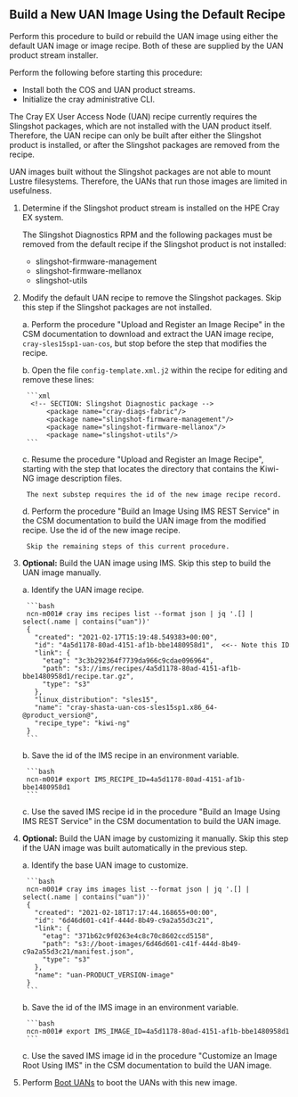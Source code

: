 
## Build a New UAN Image Using the Default Recipe

Perform this procedure to build or rebuild the UAN image using either the default UAN image or image recipe. Both of these are supplied by the UAN product stream installer.

Perform the following before starting this procedure:

- Install both the COS and UAN product streams.
- Initialize the cray administrative CLI.

The Cray EX User Access Node \(UAN\) recipe currently requires the Slingshot packages, which are not installed with the UAN product itself. Therefore, the UAN recipe can only be built after either the Slingshot product is installed, or after the Slingshot packages are removed from the recipe.

UAN images built without the Slingshot packages are not able to mount Lustre filesystems. Therefore, the UANs that run those images are limited in usefulness.

1. Determine if the Slingshot product stream is installed on the HPE Cray EX system.

    The Slingshot Diagnostics RPM and the following packages must be removed from the default recipe if the Slingshot product is not installed:
    - slingshot-firmware-management
    - slingshot-firmware-mellanox
    - slingshot-utils

2. Modify the default UAN recipe to remove the Slingshot packages. Skip this step if the Slingshot packages are not installed.

    a. Perform the procedure "Upload and Register an Image Recipe" in the CSM documentation to download and extract the UAN image recipe, `cray-sles15sp1-uan-cos`, but stop before the step that modifies the recipe.

    b. Open the file `config-template.xml.j2` within the recipe for editing and remove these lines:

        ```xml
         <!-- SECTION: Slingshot Diagnostic package -->
             <package name="cray-diags-fabric"/>
             <package name="slingshot-firmware-management"/>
             <package name="slingshot-firmware-mellanox"/>
             <package name="slingshot-utils"/>
        ```

    c. Resume the procedure "Upload and Register an Image Recipe", starting with the step that locates the directory that contains the Kiwi-NG image description files.

        The next substep requires the id of the new image recipe record.

    d. Perform the procedure "Build an Image Using IMS REST Service" in the CSM documentation to build the UAN image from the modified recipe. Use the id of the new image recipe.

        Skip the remaining steps of this current procedure.

3. **Optional:** Build the UAN image using IMS. Skip this step to build the UAN image manually.

    a. Identify the UAN image recipe.

        ```bash
        ncn-m001# cray ims recipes list --format json | jq '.[] | select(.name | contains("uan"))'
        {
          "created": "2021-02-17T15:19:48.549383+00:00",
          "id": "4a5d1178-80ad-4151-af1b-bbe1480958d1",  <<-- Note this ID
          "link": {
            "etag": "3c3b292364f7739da966c9cdae096964",
            "path": "s3://ims/recipes/4a5d1178-80ad-4151-af1b-bbe1480958d1/recipe.tar.gz",
            "type": "s3"
          },
          "linux_distribution": "sles15",
          "name": "cray-shasta-uan-cos-sles15sp1.x86_64-@product_version@",
          "recipe_type": "kiwi-ng"
        }
        ```

    b. Save the id of the IMS recipe in an environment variable.

        ```bash
        ncn-m001# export IMS_RECIPE_ID=4a5d1178-80ad-4151-af1b-bbe1480958d1
        ```

    c. Use the saved IMS recipe id in the procedure "Build an Image Using IMS REST Service" in the CSM documentation to build the UAN image.

4. **Optional:** Build the UAN image by customizing it manually. Skip this step if the UAN image was built automatically in the previous step.

    a. Identify the base UAN image to customize.

        ```bash
        ncn-m001# cray ims images list --format json | jq '.[] | select(.name | contains("uan"))'
        {
          "created": "2021-02-18T17:17:44.168655+00:00",
          "id": "6d46d601-c41f-444d-8b49-c9a2a55d3c21",
          "link": {
            "etag": "371b62c9f0263e4c8c70c8602ccd5158",
            "path": "s3://boot-images/6d46d601-c41f-444d-8b49-c9a2a55d3c21/manifest.json",
            "type": "s3"
          },
          "name": "uan-PRODUCT_VERSION-image"
        }
        ```

    b. Save the id of the IMS image in an environment variable.

        ```bash
        ncn-m001# export IMS_IMAGE_ID=4a5d1178-80ad-4151-af1b-bbe1480958d1
        ```

    c. Use the saved IMS image id in the procedure "Customize an Image Root Using IMS" in the CSM documentation to build the UAN image.

5. Perform [Boot UANs](#boot_uans) to boot the UANs with this new image.
